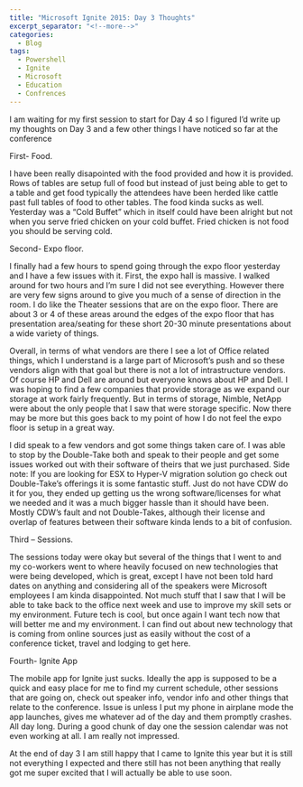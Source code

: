 ```yaml
---
title: "Microsoft Ignite 2015: Day 3 Thoughts"
excerpt_separator: "<!--more-->"
categories:
  - Blog
tags:
  - Powershell
  - Ignite
  - Microsoft
  - Education
  - Confrences
---
```


I am waiting for my first session to start for Day 4 so I figured I’d write up my thoughts on Day 3 and a few other things I have noticed so far at the conference

First- Food.

I have been really disapointed with the food provided and how it is provided. Rows of tables are setup full of food but instead of just being able to get to a table and get food typically the attendees have been herded like cattle past full tables of food to other tables. The food kinda sucks as well. Yesterday was a “Cold Buffet” which in itself could have been alright but not when you serve fried chicken on your cold buffet. Fried chicken is not food you should be serving cold.

Second- Expo floor.

I finally had a few hours to spend going through the expo floor yesterday and I have a few issues with it. First, the expo hall is massive. I walked around for two hours and I’m sure I did not see everything. However there are very few signs around to give you much of a sense of direction in the room. I do like the Theater sessions that are on the expo floor. There are about 3 or 4 of these areas around the edges of the expo floor that has presentation area/seating for these short 20-30 minute presentations about a wide variety of things.

Overall, in terms of what vendors are there I see a lot of Office related things, which I understand is a large part of Microsoft’s push and so these vendors align with that goal but there is not a lot of intrastructure vendors. Of course HP and Dell are around but everyone knows about HP and Dell. I was hoping to find a few companies that provide storage as we expand our storage at work fairly frequently. But in terms of storage, Nimble, NetApp were about the only people that I saw that were storage specific. Now there may be more but this goes back to my point of how I do not feel the expo floor is setup in a great way.

I did speak to a few vendors and got some things taken care of. I was able to stop by the Double-Take both and speak to their people and get some issues worked out with their software of theirs that we just purchased. Side note: If you are looking for ESX to Hyper-V migration solution go check out Double-Take’s offerings it is some fantastic stuff. Just do not have CDW do it for you, they ended up getting us the wrong software/licenses for what we needed and it was a much bigger hassle than it should have been. Mostly CDW’s fault and not Double-Takes, although their license and overlap of features between their software kinda lends to a bit of confusion.

Third – Sessions.

The sessions today were okay but several of the things that I went to and my co-workers went to where heavily focused on new technologies that were being developed, which is great, except I have not been told hard dates on anything and considering all of the speakers were Microsoft employees I am kinda disappointed. Not much stuff that I saw that I will be able to take back to the office next week and use to improve my skill sets or my environment. Future tech is cool, but once again I want tech now that will better me and my environment. I can find out about new technology that is coming from online sources just as easily without the cost of a conference ticket, travel and lodging to get here.

Fourth- Ignite App

The mobile app for Ignite just sucks. Ideally the app is supposed to be a quick and easy place for me to find my current schedule, other sessions that are going on, check out speaker info, vendor info and other things that relate to the conference. Issue is unless I put my phone in airplane mode the app launches, gives me whatever ad of the day and them promptly crashes. All day long. During a good chunk of day one the session calendar was not even working at all. I am really not impressed.

At the end of day 3 I am still happy that I came to Ignite this year but it is still not everything I expected and there still has not been anything that really got me super excited that I will actually be able to use soon.